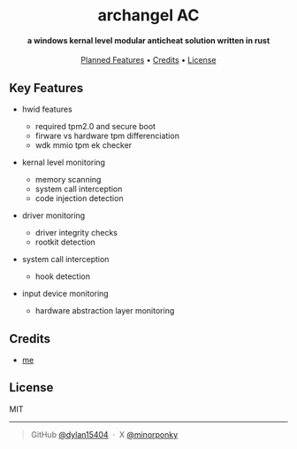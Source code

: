 # 
<h1 align="center">
  archangel AC
  <br>
</h1>

<h4 align="center">a windows kernal level modular anticheat solution written in rust</h4>

<p align="center">
  <a href="#key-features">Planned Features</a> •
  <a href="#credits">Credits</a> •
  <a href="#license">License</a>
</p>


## Key Features

* hwid features
  - required tpm2.0 and secure boot
  - firware vs hardware tpm differenciation
  - wdk mmio tpm ek checker

* kernal level monitoring
  - memory scanning
  - system call interception
  - code injection detection
 
* driver monitoring
  - driver integrity checks
  - rootkit detection

* system call interception
  - hook detection
 
* input device monitoring
  - hardware abstraction layer monitoring




## Credits

- [me]([https://github.com/dylan15404])

## License

MIT

---

> GitHub [@dylan15404](https://github.com/dylan15404) &nbsp;&middot;&nbsp;
> X [@minorponky](https://x.com/minorponky)

